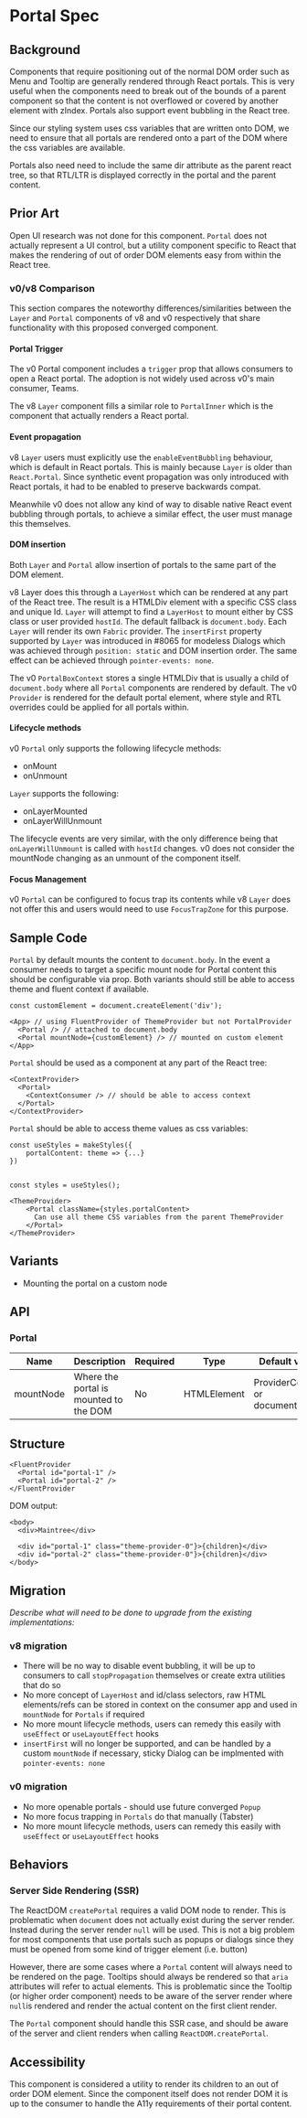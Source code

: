 # Portal Spec

## Background

Components that require positioning out of the normal DOM order such as Menu and Tooltip are generally rendered through React portals. This is very useful when the components need to break out of the bounds of a parent component so that the content is not overflowed or covered by another element with zIndex. Portals also support event bubbling in the React tree.

Since our styling system uses css variables that are written onto DOM, we need to ensure that all portals are rendered onto a part of the DOM where the css variables are available.

Portals also need need to include the same dir attribute as the parent react tree, so that RTL/LTR is displayed correctly in the portal and the parent content.

## Prior Art

Open UI research was not done for this component. `Portal` does not actually represent a UI control, but a utility component specific to React that makes the rendering of out of order DOM elements easy from within the React tree.

### v0/v8 Comparison

This section compares the noteworthy differences/similarities between the `Layer` and `Portal` components of v8 and v0 respectively that share functionality with this proposed converged component.

#### Portal Trigger

The v0 Portal component includes a `trigger` prop that allows consumers to open a React portal. The adoption is not widely used across v0's main consumer, Teams.

The v8 `Layer` component fills a similar role to `PortalInner` which is the component that actually renders a React portal.

#### Event propagation

v8 `Layer` users must explicitly use the `enableEventBubbling` behaviour, which is default in React portals. This is mainly because `Layer` is older than `React.Portal`. Since synthetic event propagation was only introduced with React portals, it had to be enabled to preserve backwards compat.

Meanwhile v0 does not allow any kind of way to disable native React event bubbling through portals, to achieve a similar effect, the user must manage this themselves.

#### DOM insertion

Both `Layer` and `Portal` allow insertion of portals to the same part of the DOM element.

v8 Layer does this through a `LayerHost` which can be rendered at any part of the React tree. The result is a HTMLDiv element with a specific CSS class and unique Id. `Layer` will attempt to find a `LayerHost` to mount either by CSS class or user provided `hostId`. The default fallback is `document.body`. Each `Layer` will render its own `Fabric` provider. The `insertFirst` property supported by `Layer` was introduced in #8065 for modeless Dialogs which was achieved through `position: static` and DOM insertion order. The same effect can be achieved through `pointer-events: none`.

The v0 `PortalBoxContext` stores a single HTMLDiv that is usually a child of `document.body` where all `Portal` components are rendered by default. The v0 `Provider` is rendered for the default portal element, where style and RTL overrides could be applied for all portals within.

#### Lifecycle methods

v0 `Portal` only supports the following lifecycle methods:

- onMount
- onUnmount

`Layer` supports the following:

- onLayerMounted
- onLayerWillUnmount

The lifecycle events are very similar, with the only difference being that `onLayerWillUnmount` is called with `hostId` changes. v0 does not consider the mountNode changing as an unmount of the component itself.

#### Focus Management

v0 `Portal` can be configured to focus trap its contents while v8 `Layer` does not offer this and users would need to use `FocusTrapZone` for this purpose.

## Sample Code

`Portal` by default mounts the content to `document.body`. In the event a consumer needs to target a specific mount node for Portal content this should be configurable via prop. Both variants should still be able to access theme and fluent context if available.

```
const customElement = document.createElement('div');

<App> // using FluentProvider of ThemeProvider but not PortalProvider
  <Portal /> // attached to document.body
  <Portal mountNode={customElement} /> // mounted on custom element
</App>
```

`Portal` should be used as a component at any part of the React tree:

```tsx
<ContextProvider>
  <Portal>
    <ContextConsumer /> // should be able to access context
  </Portal>
</ContextProvider>
```

`Portal` should be able to access theme values as css variables:

```tsx
const useStyles = makeStyles({
    portalContent: theme => {...}
})


const styles = useStyles();

<ThemeProvider>
    <Portal className={styles.portalContent>
      Can use all theme CSS variables from the parent ThemeProvider
    </Portal>
</ThemeProvider>
```

## Variants

- Mounting the portal on a custom node

## API

### Portal

| Name                 | Description                                                   | Required | Type              | Default value                    |
| -------------------- | ------------------------------------------------------------- | -------- | ----------------- | -------------------------------- |
| mountNode            | Where the portal is mounted to the DOM                        | No       | HTMLElement       | ProviderContext or document.body |


## Structure

```
<FluentProvider
  <Portal id="portal-1" />
  <Portal id="portal-2" />
</FluentProvider
```

DOM output:
```tsx
<body>
  <div>Maintree</div>

  <div id="portal-1" class="theme-provider-0"}>{children}</div>
  <div id="portal-2" class="theme-provider-0"}>{children}</div>
</body>
```

## Migration

_Describe what will need to be done to upgrade from the existing implementations:_

### v8 migration

- There will be no way to disable event bubbling, it will be up to consumers to call `stopPropagation` themselves or create extra utilities that do so
- No more concept of `LayerHost` and id/class selectors, raw HTML elements/refs can be stored in context on the consumer app and used in `mountNode` for `Portals` if required
- No more mount lifecycle methods, users can remedy this easily with `useEffect` or `useLayoutEffect` hooks
- `insertFirst` will no longer be supported, and can be handled by a custom `mountNode` if necessary, sticky Dialog can be implmented with `pointer-events: none`

### v0 migration

- No more openable portals - should use future converged `Popup`
- No more focus trapping in `Portals` do that manually (Tabster)
- No more mount lifecycle methods, users can remedy this easily with `useEffect` or `useLayoutEffect` hooks

## Behaviors

### Server Side Rendering (SSR)

The ReactDOM `createPortal` requires a valid DOM node to render. This is problematic when `document` does not actually exist during the server render. Instead during the server render `null` will be used. This is not a big problem for most components that use portals such as popups or dialogs since they must be opened from some kind of trigger element (i.e. button)

However, there are some cases where a `Portal` content will always need to be rendered on the page. Tooltips should always be rendered so that `aria` attributes will refer to actual elements. This is problematic since the Tooltip (or higher order component) needs to be aware of the server render where `null`is rendered and render the actual content on the first client render.

The `Portal` component should handle this SSR case, and should be aware of the server and client renders when calling `ReactDOM.createPortal`.

## Accessibility

This component is considered a utility to render its children to an out of order DOM element. Since the component itself does not render DOM it is up to the consumer to handle the A11y requirements of their portal content.
